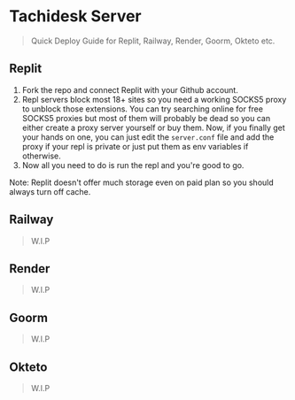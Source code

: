 # Tachidesk Server
> Quick Deploy Guide for Replit, Railway, Render, Goorm, Okteto etc.

## Replit
1. Fork the repo and connect Replit with your Github account.
2. Repl servers block most 18+ sites so you need a working SOCKS5 proxy to unblock those extensions. You can try searching online for free SOCKS5 proxies but most of them will probably be dead so you can either create a proxy server yourself or buy them. Now, if you finally get your hands on one, you can just edit the `server.conf` file and add the proxy if your repl is private or just put them as env variables if otherwise.
3. Now all you need to do is run the repl and you're good to go.

Note: Replit doesn't offer much storage even on paid plan so you should always turn off cache.

## Railway
> W.I.P

## Render
> W.I.P

## Goorm
> W.I.P

## Okteto
> W.I.P
